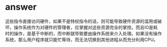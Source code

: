 # answer

这些指令直接访问硬件，如果不是特权指令的话，则可能导致硬件资源的滥用或破坏。操作系统作为对硬件的管理者，应掌握对这些资源完全的掌控。而且IO是耗时的操作，是基于中断的，而中断就导致要由操作系统来介入处理。如果没有操作系统，那么用户程序就只能忙等待，而无法切换到其他进程从而充分利用CPU。